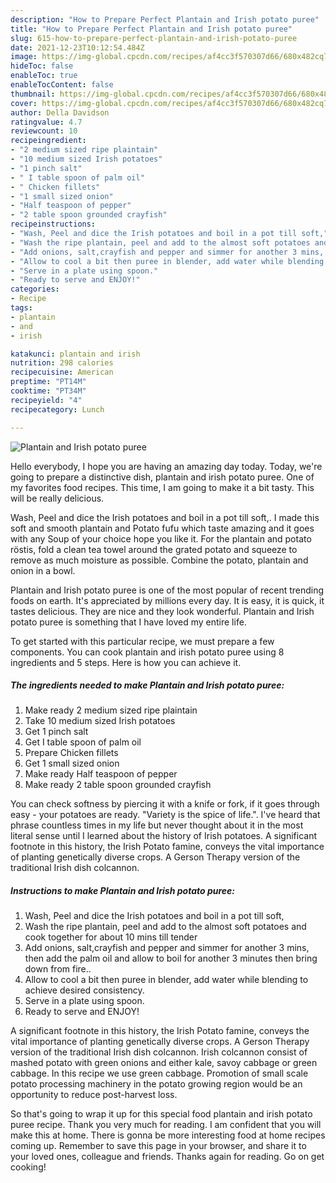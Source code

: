 ```yaml
---
description: "How to Prepare Perfect Plantain and Irish potato puree"
title: "How to Prepare Perfect Plantain and Irish potato puree"
slug: 615-how-to-prepare-perfect-plantain-and-irish-potato-puree
date: 2021-12-23T10:12:54.484Z
image: https://img-global.cpcdn.com/recipes/af4cc3f570307d66/680x482cq70/plantain-and-irish-potato-puree-recipe-main-photo.jpg
hideToc: false
enableToc: true
enableTocContent: false
thumbnail: https://img-global.cpcdn.com/recipes/af4cc3f570307d66/680x482cq70/plantain-and-irish-potato-puree-recipe-main-photo.jpg
cover: https://img-global.cpcdn.com/recipes/af4cc3f570307d66/680x482cq70/plantain-and-irish-potato-puree-recipe-main-photo.jpg
author: Della Davidson
ratingvalue: 4.7
reviewcount: 10
recipeingredient:
- "2 medium sized ripe plaintain"
- "10 medium sized Irish potatoes"
- "1 pinch salt"
- " I table spoon of palm oil"
- " Chicken fillets"
- "1 small sized onion"
- "Half teaspoon of pepper"
- "2 table spoon grounded crayfish"
recipeinstructions:
- "Wash, Peel and dice the Irish potatoes and boil in a pot till soft,"
- "Wash the ripe plantain, peel and add to the almost soft potatoes and cook together for about 10 mins till tender"
- "Add onions, salt,crayfish and pepper and simmer for another 3 mins, then add the palm oil and allow to boil for another 3 minutes then bring down from fire.."
- "Allow to cool a bit then puree in blender, add water while blending to achieve desired consistency."
- "Serve in a plate using spoon."
- "Ready to serve and ENJOY!"
categories:
- Recipe
tags:
- plantain
- and
- irish

katakunci: plantain and irish 
nutrition: 298 calories
recipecuisine: American
preptime: "PT14M"
cooktime: "PT34M"
recipeyield: "4"
recipecategory: Lunch

---
```



![Plantain and Irish potato puree](https://img-global.cpcdn.com/recipes/af4cc3f570307d66/680x482cq70/plantain-and-irish-potato-puree-recipe-main-photo.jpg)

Hello everybody, I hope you are having an amazing day today. Today, we're going to prepare a distinctive dish, plantain and irish potato puree. One of my favorites food recipes. This time, I am going to make it a bit tasty. This will be really delicious.

Wash, Peel and dice the Irish potatoes and boil in a pot till soft,. I made this soft and smooth plantain and Potato fufu which taste amazing and it goes with any Soup of your choice hope you like it. For the plantain and potato röstis, fold a clean tea towel around the grated potato and squeeze to remove as much moisture as possible. Combine the potato, plantain and onion in a bowl.

Plantain and Irish potato puree is one of the most popular of recent trending foods on earth. It's appreciated by millions every day. It is easy, it is quick, it tastes delicious. They are nice and they look wonderful. Plantain and Irish potato puree is something that I have loved my entire life.


To get started with this particular recipe, we must prepare a few components. You can cook plantain and irish potato puree using 8 ingredients and 5 steps. Here is how you can achieve it.

<!--inarticleads1-->

##### The ingredients needed to make Plantain and Irish potato puree:

1. Make ready 2 medium sized ripe plaintain
1. Take 10 medium sized Irish potatoes
1. Get 1 pinch salt
1. Get  I table spoon of palm oil
1. Prepare  Chicken fillets
1. Get 1 small sized onion
1. Make ready Half teaspoon of pepper
1. Make ready 2 table spoon grounded crayfish


You can check softness by piercing it with a knife or fork, if it goes through easy - your potatoes are ready. &#34;Variety is the spice of life.&#34;. I&#39;ve heard that phrase countless times in my life but never thought about it in the most literal sense until I learned about the history of Irish potatoes. A significant footnote in this history, the Irish Potato famine, conveys the vital importance of planting genetically diverse crops. A Gerson Therapy version of the traditional Irish dish colcannon. 

<!--inarticleads2-->

##### Instructions to make Plantain and Irish potato puree:

1. Wash, Peel and dice the Irish potatoes and boil in a pot till soft,
1. Wash the ripe plantain, peel and add to the almost soft potatoes and cook together for about 10 mins till tender
1. Add onions, salt,crayfish and pepper and simmer for another 3 mins, then add the palm oil and allow to boil for another 3 minutes then bring down from fire..
1. Allow to cool a bit then puree in blender, add water while blending to achieve desired consistency.
1. Serve in a plate using spoon.
1. Ready to serve and ENJOY!

A significant footnote in this history, the Irish Potato famine, conveys the vital importance of planting genetically diverse crops. A Gerson Therapy version of the traditional Irish dish colcannon. Irish colcannon consist of mashed potato with green onions and either kale, savoy cabbage or green cabbage. In this recipe we use green cabbage. Promotion of small scale potato processing machinery in the potato growing region would be an opportunity to reduce post-harvest loss. 

So that's going to wrap it up for this special food plantain and irish potato puree recipe. Thank you very much for reading. I am confident that you will make this at home. There is gonna be more interesting food at home recipes coming up. Remember to save this page in your browser, and share it to your loved ones, colleague and friends. Thanks again for reading. Go on get cooking!

